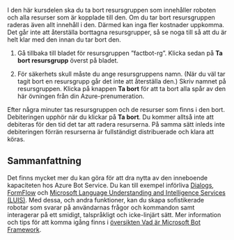 I den här kursdelen ska du ta bort resursgruppen som innehåller roboten och alla resurser som är kopplade till den. Om du tar bort resursgruppen raderas även allt innehåll i den. Därmed kan inga fler kostnader uppkomma. Det går inte att återställa borttagna resursgrupper, så se noga till så att du är helt klar med den innan du tar bort den.

<!---TODO: Do we need cleanup instructions for free education access?--->

1. Gå tillbaka till bladet för resursgruppen ”factbot-rg”. Klicka sedan på **Ta bort resursgrupp** överst på bladet.

1. För säkerhets skull måste du ange resursgruppens namn. (När du väl tar tagit bort en resursgrupp går det inte att återställa den.) Skriv namnet på resursgruppen. Klicka på knappen **Ta bort** för att ta bort alla spår av den här övningen från din Azure-prenumeration.

Efter några minuter tas resursgruppen och de resurser som finns i den bort. Debiteringen upphör när du klickar på **Ta bort**. Du kommer alltså inte att debiteras för den tid det tar att radera resurserna. På samma sätt inleds inte debiteringen förrän resurserna är fullständigt distribuerade och klara att köras.

## <a name="summary"></a>Sammanfattning

Det finns mycket mer du kan göra för att dra nytta av den inneboende kapaciteten hos Azure Bot Service. Du kan till exempel införliva [Dialogs](http://aihelpwebsite.com/Blog/EntryId/9/Introduction-To-Using-Dialogs-With-The-Microsoft-Bot-Framework), [FormFlow](https://blogs.msdn.microsoft.com/uk_faculty_connection/2016/07/14/building-a-microsoft-bot-using-microsoft-bot-framework-using-formflow/) och [Microsoft Language Understanding and Intelligence Services (LUIS)](https://docs.botframework.com/node/builder/guides/understanding-natural-language/). Med dessa, och andra funktioner, kan du skapa sofistikerade robotar som svarar på användarnas frågor och kommandon samt interagerar på ett smidigt, talspråkligt och icke-linjärt sätt. Mer information och tips för att komma igång finns i [översikten Vad är Microsoft Bot Framework](https://blogs.msdn.microsoft.com/uk_faculty_connection/2016/04/05/what-is-microsoft-bot-framework-overview/).
